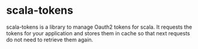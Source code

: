 # scala-tokens
scala-tokens is a library to manage Oauth2 tokens for scala. It requests the tokens for your application and stores them in cache so that next requests do not need to retrieve them again. 
